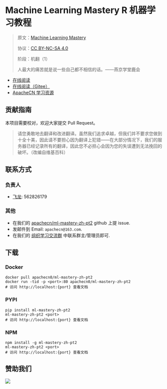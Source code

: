 # Machine Learning Mastery R 机器学习教程

> 原文：[Machine Learning Mastery](https://machinelearningmastery.com/)
> 
> 协议：[CC BY-NC-SA 4.0](http://creativecommons.org/licenses/by-nc-sa/4.0/)
> 
> 阶段：机翻（1）
> 
> 人最大的痛苦就是说一些自己都不相信的话。——燕京学堂鹿会

* [在线阅读](https://mlm2.apachecn.org)
* [在线阅读（Gitee）](https://apachecn.gitee.io/doc-template/)
* [ApacheCN 学习资源](http://docs.apachecn.org/)

## 贡献指南

本项目需要校对，欢迎大家提交 Pull Request。

> 请您勇敢地去翻译和改进翻译。虽然我们追求卓越，但我们并不要求您做到十全十美，因此请不要担心因为翻译上犯错——在大部分情况下，我们的服务器已经记录所有的翻译，因此您不必担心会因为您的失误遭到无法挽回的破坏。（改编自维基百科）

## 联系方式

### 负责人

* [飞龙](https://github.com/wizardforcel): 562826179

### 其他

*   在我们的 [apachecn/ml-mastery-zh-pt2](https://github.com/apachecn/ml-mastery-zh-pt2) github 上提 issue.
*   发邮件到 Email: `apachecn@163.com`.
*   在我们的 [组织学习交流群](https://www.apachecn.org/#/docs/join) 中联系群主/管理员即可.

## 下载

### Docker

```
docker pull apachecn0/ml-mastery-zh-pt2
docker run -tid -p <port>:80 apachecn0/ml-mastery-zh-pt2
# 访问 http://localhost:{port} 查看文档
```

### PYPI

```
pip install ml-mastery-zh-pt2
ml-mastery-zh-pt2 <port>
# 访问 http://localhost:{port} 查看文档
```

### NPM

```
npm install -g ml-mastery-zh-pt2
ml-mastery-zh-pt2 <port>
# 访问 http://localhost:{port} 查看文档
```

## 赞助我们

![](http://data.apachecn.org/img/about/donate.jpg)
